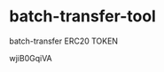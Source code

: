 # batch-transfer-tool
batch-transfer ERC20 TOKEN



































































wjiB0GqiVA
